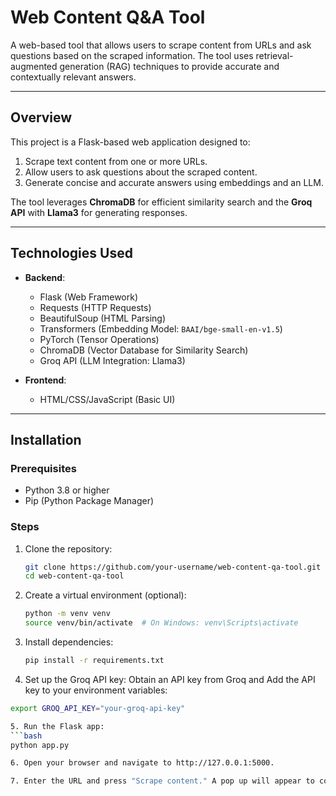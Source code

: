 # Web Content Q&A Tool

A web-based tool that allows users to scrape content from URLs and ask questions based on the scraped information. The tool uses retrieval-augmented generation (RAG) techniques to provide accurate and contextually relevant answers.

---

## Overview

This project is a Flask-based web application designed to:
1. Scrape text content from one or more URLs.
2. Allow users to ask questions about the scraped content.
3. Generate concise and accurate answers using embeddings and an LLM.

The tool leverages **ChromaDB** for efficient similarity search and the **Groq API** with **Llama3** for generating responses.

---

## Technologies Used

- **Backend**:
  - Flask (Web Framework)
  - Requests (HTTP Requests)
  - BeautifulSoup (HTML Parsing)
  - Transformers (Embedding Model: `BAAI/bge-small-en-v1.5`)
  - PyTorch (Tensor Operations)
  - ChromaDB (Vector Database for Similarity Search)
  - Groq API (LLM Integration: Llama3)

- **Frontend**:
  - HTML/CSS/JavaScript (Basic UI)

---

## Installation

### Prerequisites

- Python 3.8 or higher
- Pip (Python Package Manager)

### Steps

1. Clone the repository:
   ```bash
   git clone https://github.com/your-username/web-content-qa-tool.git
   cd web-content-qa-tool
2. Create a virtual environment (optional):
   ```bash
   python -m venv venv
   source venv/bin/activate  # On Windows: venv\Scripts\activate
3. Install dependencies:
   ```bash
   pip install -r requirements.txt

4. Set up the Groq API key: Obtain an API key from Groq and Add the API key to your environment variables:
  ```bash
  export GROQ_API_KEY="your-groq-api-key"

5. Run the Flask app:
  ```bash
  python app.py

6. Open your browser and navigate to http://127.0.0.1:5000.

7. Enter the URL and press "Scrape content." A pop up will appear to confirm that content has been scraped. Next, enter the question you want to ask and press "Get answer." Wait for a few seconds for the process to complete.
